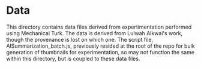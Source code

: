 # Data

This directory contains data files derived from expertimentation performed using Mechanical Turk. The data is derived from Lulwah Alkwai's work, though the provenance is lost on which one. The script file, AlSummarization_batch.js, previously resided at the root of the repo for bulk generation of thumbnails for experimentation, so may not function the same within this directory, but is coupled to these data files.